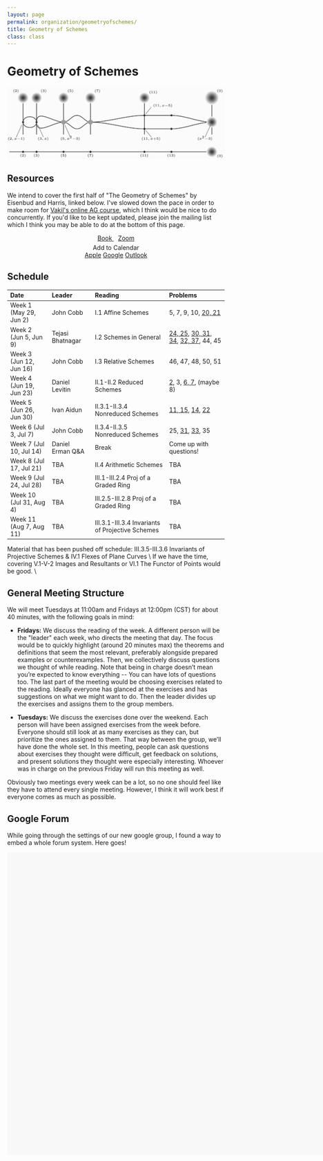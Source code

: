 ```yaml
---
layout: page
permalink: organization/geometryofschemes/
title: Geometry of Schemes
class: class
---
```


# Geometry of Schemes 
![GOS](/images/projects/geometryofschemes.jpg "An illustration from The Geometry of Schemes, page 86.")


## Resources
We intend to cover the first half of "The Geometry of Schemes" by Eisenbud and Harris, linked below. I've slowed down the pace in order to make room for [Vakil's online AG course](https://math216.wordpress.com/2020/05/10/algebraic-geometry-in-the-time-of-covid-launch/), which I think would be nice to do concurrently. If you'd like to be kept updated, please join the mailing list which I think you may be able to do at the bottom of this page.

<div class="button-container" style="text-align: center">
    <a href="https://www.maths.ed.ac.uk/~v1ranick/papers/eisenbudharris.pdf" class="button" style="margin:5px">
    <i class="fas fa-book"></i>
    Book
    </a>
    <a href="https://zoom.us/j/94890235606?pwd=Z1RvTko0b0Nmb3daZnRsc3RFNVlSdz09" class="button" style="margin:5px">
    <i class="fas fa-video"></i>
    Zoom
    </a>
    <div class="dropdown" style="margin:5px">
        <a onclick="buttonPress()" id="myDropdownBtn" class="dropdown-button"><i class="far fa-calendar"></i> Add to Calendar</a>
        <div id="myDropdown" class="dropdown-content">
            <a href="/assets/eisenbudharris/GeometryofSchemes.ics"><i class="fab fa-apple"></i> Apple</a>
            <a href="https://calendar.google.com/event?action=TEMPLATE&tmeid=NGFvM2tyNG1ncmo2NGJucW05bjc2aXUxa2JfMjAyMDA1MjlUMTYwMDAwWiBqY29iYjJAd2lzYy5lZHU&tmsrc=jcobb2%40wisc.edu&scp=ALL"><i class="fab fa-google"></i> Google</a>
            <a href="/assets/eisenbudharris/GeometryofSchemesoutlook.ics"><i class="fas fa-envelope-square"></i> Outlook</a>
        </div>
    </div>
</div>


## Schedule 


| Date                    | Leader      | Reading | Problems  |
| :---------              | :---------  | :-----  | :---      |
| Week 1 (May 29, Jun 2)  | John Cobb   | I.1 Affine Schemes   | 5, 7, 9, 10, [20, 21](assets/eisenbudharris/Schemes_Week1.pdf)  |
| Week 2 (Jun 5, Jun 9)   | Tejasi Bhatnagar | I.2 Schemes in General            | [24, 25](assets/eisenbudharris/tejasi_24.pdf), [30, 31, 34](assets/eisenbudharris/Eisenbud_Harris_Wk2.pdf), [32, 37](assets/eisenbudharris/Schemes_Week2.pdf), 44, 45 |
| Week 3 (Jun 12, Jun 16) | John Cobb         | I.3 Relative Schemes | 46, 47, 48, 50, 51  |
| Week 4 (Jun 19, Jun 23) | Daniel Levitin         | II.1-II.2 Reduced Schemes                        | [2](assets/eisenbudharris/probschemesII_2.pdf), 3, [6, 7](assets/eisenbudharris/Eisenbud_Harris_Wk4.pdf), (maybe 8)  |
| Week 5 (Jun 26, Jun 30) | Ivan Aidun        | II.3.1-II.3.4 Nonreduced Schemes                  | [11, 15](assets/eisenbudharris/Schemes_Week5.pdf), [14](assets/eisenbudharris/Eisenbud_Harris_Wk5.pdf), [22](assets/eisenbudharris/probschemesII_22.pdf) |
| Week 6 (Jul 3, Jul 7)   | John Cobb        | II.3.4-II.3.5 Nonreduced Schemes   |  25, [31](assets/eisenbudharris/Eisenbud_Harris_Wk6.pdf), [33](assets/eisenbudharris/Schemes_Week6.pdf), 35 |
| Week 7 (Jul 10, Jul 14)         | Daniel Erman Q&A     |    Break                  | Come up with questions!
| Week 8 (Jul 17, Jul 21) | TBA         | II.4 Arithmetic Schemes  | TBA
| Week 9 (Jul 24, Jul 28) | TBA         | III.1-III.2.4 Proj of a Graded Ring   | TBA
| Week 10 (Jul 31, Aug 4) | TBA         | III.2.5-III.2.8 Proj of a Graded Ring | TBA
| Week 11 (Aug 7, Aug 11) | TBA         | III.3.1-III.3.4 Invariants of Projective Schemes | TBA |

Material that has been pushed off schedule: III.3.5-III.3.6 Invariants of Projective Schemes & IV.1 Flexes of Plane Curves \\
If we have the time, covering V.1-V-2 Images and Resultants or VI.1 The Functor of Points would be good. \\

## General Meeting Structure
We will meet Tuesdays at 11:00am and Fridays at 12:00pm (CST) for about 40 minutes, with the following goals in mind:

* **Fridays:** We discuss the reading of the week. A different person will be the "leader" each week, who directs the meeting that day. The focus would be to quickly highlight (around 20 minutes max) the theorems and definitions that seem the most relevant, preferably alongside prepared examples or counterexamples. Then, we collectively discuss questions we thought of while reading. Note that being in charge doesn’t mean you’re expected to know everything -- You can have lots of questions too. The last part of the meeting would be choosing exercises related to the reading. Ideally everyone has glanced at the exercises and has suggestions on what we might want to do. Then the leader divides up the exercises and assigns them to the group members.

* **Tuesdays:** We discuss the exercises done over the weekend. Each person will have been assigned exercises from the week before. Everyone should still look at as many exercises as they can, but prioritize the ones assigned to them. That way between the group, we’ll have done the whole set. In this meeting, people can ask questions about exercises they thought were difficult, get feedback on solutions, and present solutions they thought were especially interesting. Whoever was in charge on the previous Friday will run this meeting as well.

Obviously two meetings every week can be a lot, so no one should feel like they have to attend every single meeting. However, I think it will work best if everyone comes as much as possible.
 
## Google Forum

While going through the settings of our new google group, I found a way to embed a whole forum system. Here goes!

<iframe id="forum_embed"
  allowtransparency="true" 
  style="background: #f8f8f8;"
  src="javascript:void(0)"
  scrolling="no"
  frameborder="0"
  width="900"
  height="700">
</iframe>
<script type="text/javascript">
  document.getElementById('forum_embed').src =
     'https://groups.google.com/a/g-groups.wisc.edu/forum/embed/?place=forum/geometryofschemes'
     + '&showsearch=true&showpopout=true&showtabs=false'
     + '&parenturl=' + encodeURIComponent(window.location.href);
</script>